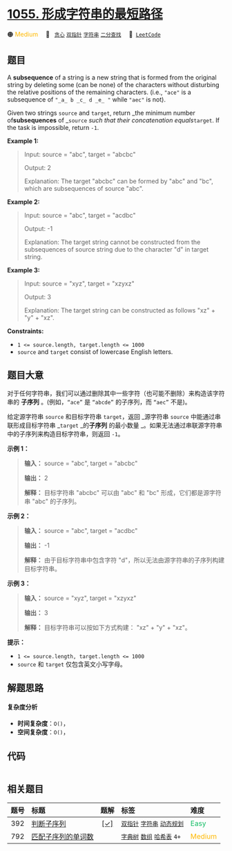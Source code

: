 # [1055. 形成字符串的最短路径](https://leetcode.com/problems/shortest-way-to-form-string)

🟠 <font color=#ffb800>Medium</font>&emsp; 🔖&ensp; [`贪心`](/tag/greedy.md) [`双指针`](/tag/two-pointers.md) [`字符串`](/tag/string.md) [`二分查找`](/tag/binary-search.md)&emsp; 🔗&ensp;[`LeetCode`](https://leetcode.com/problems/shortest-way-to-form-string)

## 题目

A **subsequence** of a string is a new string that is formed from the original
string by deleting some (can be none) of the characters without disturbing the
relative positions of the remaining characters. (i.e., `"ace"` is a
subsequence of `"_a_ b _c_ d _e_ "` while `"aec"` is not).

Given two strings `source` and `target`, return _the minimum number
of**subsequences** of _`source` _such that their concatenation
equals_`target`. If the task is impossible, return `-1`.



**Example 1:**

> Input: source = "abc", target = "abcbc"
> 
> Output: 2
> 
> Explanation: The target "abcbc" can be formed by "abc" and "bc", which are subsequences of source "abc".

**Example 2:**

> Input: source = "abc", target = "acdbc"
> 
> Output: -1
> 
> Explanation: The target string cannot be constructed from the subsequences of source string due to the character "d" in target string.

**Example 3:**

> Input: source = "xyz", target = "xzyxz"
> 
> Output: 3
> 
> Explanation: The target string can be constructed as follows "xz" + "y" + "xz".

**Constraints:**

  * `1 <= source.length, target.length <= 1000`
  * `source` and `target` consist of lowercase English letters.


## 题目大意

对于任何字符串，我们可以通过删除其中一些字符（也可能不删除）来构造该字符串的 **子序列** 。(例如，`“ace”` 是 `“abcde”` 的子序列，而
`“aec”` 不是)。

给定源字符串 `source` 和目标字符串 `target`，返回 _源字符串  `source` 中能通过串联形成目标字符串 _`target`
_的**子序列** 的最小数量 _。如果无法通过串联源字符串中的子序列来构造目标字符串，则返回 `-1`。



**示例 1：**

> 
> 
> 
> 
> 
> **输入：** source = "abc", target = "abcbc"
> 
> **输出：** 2
> 
> **解释：** 目标字符串 "abcbc" 可以由 "abc" 和 "bc" 形成，它们都是源字符串 "abc" 的子序列。
> 
> 

**示例 2：**

> 
> 
> 
> 
> 
> **输入：** source = "abc", target = "acdbc"
> 
> **输出：** -1
> 
> **解释：** 由于目标字符串中包含字符 "d"，所以无法由源字符串的子序列构建目标字符串。
> 
> 

**示例 3：**

> 
> 
> 
> 
> 
> **输入：** source = "xyz", target = "xzyxz"
> 
> **输出：** 3
> 
> **解释：** 目标字符串可以按如下方式构建： "xz" + "y" + "xz"。
> 
> 



**提示：**

  * `1 <= source.length, target.length <= 1000`
  * `source` 和 `target` 仅包含英文小写字母。


## 解题思路

#### 复杂度分析

- **时间复杂度**：`O()`，
- **空间复杂度**：`O()`，

## 代码

```javascript

```

## 相关题目

<!-- prettier-ignore -->
| 题号 | 标题 | 题解 | 标签 | 难度 |
| :------: | :------ | :------: | :------ | :------ |
| 392 | [判断子序列](https://leetcode.com/problems/is-subsequence) | [[✓]](/problem/0392.md) |  [`双指针`](/tag/two-pointers.md) [`字符串`](/tag/string.md) [`动态规划`](/tag/dynamic-programming.md) | <font color=#15bd66>Easy</font> |
| 792 | [匹配子序列的单词数](https://leetcode.com/problems/number-of-matching-subsequences) |  |  [`字典树`](/tag/trie.md) [`数组`](/tag/array.md) [`哈希表`](/tag/hash-table.md) `4+` | <font color=#ffb800>Medium</font> |
